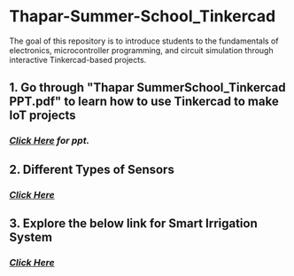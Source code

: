 # Thapar-Summer-School_Tinkercad
The goal of this repository is to introduce students to the fundamentals of electronics, microcontroller programming, and circuit simulation through interactive Tinkercad-based projects.
## **1. Go through "Thapar SummerSchool_Tinkercad PPT.pdf" to learn how to use Tinkercad to make IoT projects**
### *<a href= "https://docs.google.com/presentation/d/e/2PACX-1vSyUYDKvp_kqaGrTj7CGhKTvc07fnB2xKBUzKfCYbk_Bc8flVbMcMTpcHeMxEYEQw/pub?start=false&loop=false&delayms=3000"> Click Here</a> for ppt.*
## **2. Different Types of Sensors**
### *<a href= "https://circuitdigest.com/tutorial/different-types-of-sensors-and-their-working"> Click Here </a>*
## **3. Explore the below link for Smart Irrigation System**
### *<a href= "https://www.youtube.com/watch?v=nMz8sXQ4bsc"> Click Here </a>*
